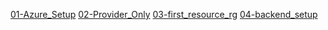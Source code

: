 [01-Azure_Setup](./azure_setup)
[02-Provider_Only](./Provider_only)
[03-first_resource_rg](./first-resource-rg)
[04-backend_setup](./backend_provisioning)